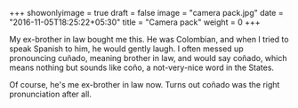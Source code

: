 +++
showonlyimage = true
draft = false
image = "camera pack.jpg"
date = "2016-11-05T18:25:22+05:30"
title = "Camera pack"
weight = 0
+++

My ex-brother in law bought me this. He was Colombian, and when I tried to speak Spanish to him, he would gently laugh.
I often messed up pronouncing cuñado, meaning brother in law, and would say coñado, which means nothing but sounds like coño, a not-very-nice word in the States.

Of course, he's me ex-brother in law now. Turns out coñado was the right pronunciation after all.
